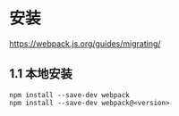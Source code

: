 # 安装
https://webpack.js.org/guides/migrating/

## 1.1 本地安装
```
npm install --save-dev webpack
npm install --save-dev webpack@<version>
```
